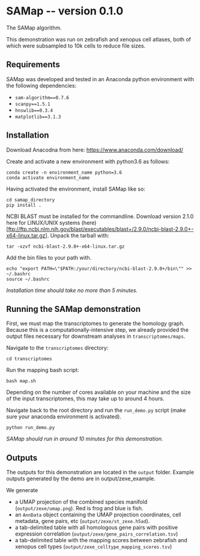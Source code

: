 # SAMap -- version 0.1.0
The SAMap algorithm.

This demonstration was run on zebrafish and xenopus cell atlases, both of which were subsampled to 10k cells to reduce file sizes.

## Requirements
SAMap was developed and tested in an Anaconda python environment with the following dependencies:
 - `sam-algorithm==0.7.6`
 - `scanpy==1.5.1`
 - `hnswlib==0.3.4`
 - `matplotlib==3.1.3`


## Installation

Download Anacodna from here:
    https://www.anaconda.com/download/

Create and activate a new environment with python3.6 as follows:
```
conda create -n environment_name python=3.6
conda activate environment_name
```
Having activated the environment, install SAMap like so:

```
cd samap_directory
pip install .
```

NCBI BLAST must be installed for the commandline. Download version 2.1.0 here for LINUX/UNIX systems (here)[ftp://ftp.ncbi.nlm.nih.gov/blast/executables/blast+/2.9.0/ncbi-blast-2.9.0+-x64-linux.tar.gz]. Unpack the tarball with:
```
tar -xzvf ncbi-blast-2.9.0+-x64-linux.tar.gz
```
Add the bin files to your path with.
```
echo "export PATH=\"$PATH:/your/directory/ncbi-blast-2.9.0+/bin\"" >> ~/.bashrc
source ~/.bashrc
```
*Installation time should take no more than 5 minutes.*

## Running the SAMap demonstration

First, we must map the transcriptomes to generate the homology graph. Because this is a computationally-intensive step, we already provided the output files necessary for downstream analyses in `transcriptomes/maps`.

Navigate to the `transcriptomes` directory:
```
cd transcriptomes
```

Run the mapping bash script:
```
bash map.sh
```
Depending on the number of cores available on your machine and the size of the input transcriptomes, this may take up to around 4 hours.

Navigate back to the root directory and run the `run_demo.py` script (make sure your anaconda environment is activated).

```
python run_demo.py
```

*SAMap should run in around 10 minutes for this demonstration.*

## Outputs
The outputs for this demonstration are located in the `output` folder. Example outputs generated by the demo are in output/zexe_example.

We generate
 - a UMAP projection of the combined species manifold (`output/zexe/umap.png`). Red is frog and blue is fish.
 - an `AnnData` object containing the UMAP projection coordinates, cell metadata, gene pairs, etc (`output/zexe/st_zexe.h5ad`).
 - a tab-delimited table with all homologous gene pairs with positive expression correlation (`output/zexe/gene_pairs_correlation.tsv`)
 - a tab-delimited table with the mapping scores between zebrafish and xenopus cell types (`output/zexe_celltype_mapping_scores.tsv`)
